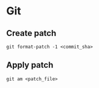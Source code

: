 # Git

## Create patch
```
git format-patch -1 <commit_sha>
```

## Apply patch
```
git am <patch_file>
```

